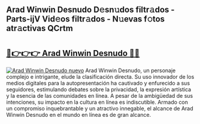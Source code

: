 ## Arad Winwin Desnudo D𝚎sn𝚞dos filtr𝚊dos - Parts-ijV Vid𝚎os filtr𝚊dos - N𝚞evas f𝚘tos atr𝚊ctivas QCrtm

# <h2><a href="http://mbcxae.tromn.icu/?c=Arad+Winwin+Desnudo">🔗👉👉👉 Arad Winwin Desnudo 🔗🔗</a></h2>

[![Arad Winwin Desnudo nuevo](https://i.imgur.com/pEAQMta.gif)](http://mbcxae.tromn.icu/?c=Arad+Winwin+Desnudo)
Arad Winwin Desnudo, un personaje complejo e intrigante, elude la clasificación directa. Su uso innovador de los medios digitales para la autopresentación ha cautivado y enfurecido a sus seguidores, estimulando debates sobre la privacidad, la expresión artística y la esencia de las comunidades en línea. A pesar de la ambigüedad de sus intenciones, su impacto en la cultura en línea es indiscutible. Armado con un compromiso inquebrantable y un atractivo innegable, el alcance de Arad Winwin Desnudo en el mundo en línea es de gran alcance.
